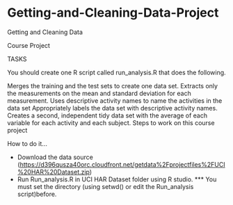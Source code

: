 # Getting-and-Cleaning-Data-Project
Getting and Cleaning Data

Course Project

TASKS


You should create one R script called run_analysis.R that does the following.

Merges the training and the test sets to create one data set.
Extracts only the measurements on the mean and standard deviation for each measurement.
Uses descriptive activity names to name the activities in the data set
Appropriately labels the data set with descriptive activity names.
Creates a second, independent tidy data set with the average of each variable for each activity and each subject.
Steps to work on this course project

How to do it...


* Download the data source (https://d396qusza40orc.cloudfront.net/getdata%2Fprojectfiles%2FUCI%20HAR%20Dataset.zip)
* Run Run_analysis.R in UCI HAR Dataset folder using R studio.
*** You must set the directory (using setwd() or edit the Run_analysis script)before.



